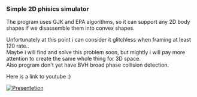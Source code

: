 ### Simple 2D phisics simulator

The program uses GJK and EPA algorithms, so it can support any 2D body shapes if we disassemble them into convex shapes.  
  
Unfortunately at this point i can consider it glitchless when framing at least 120 rate..  
Maybe i will find and solve this problem soon, but mightly i will pay more attention to create the same whole thing for 3D space.  
Also program don't yet have BVH broad phase collision detection.
  
Here is a link to youtube :)  
  
[![Presentetion](https://img.youtube.com/vi/5xlnS8qcirc/0.jpg)](https://youtu.be/5xlnS8qcirc "Presentetion")
